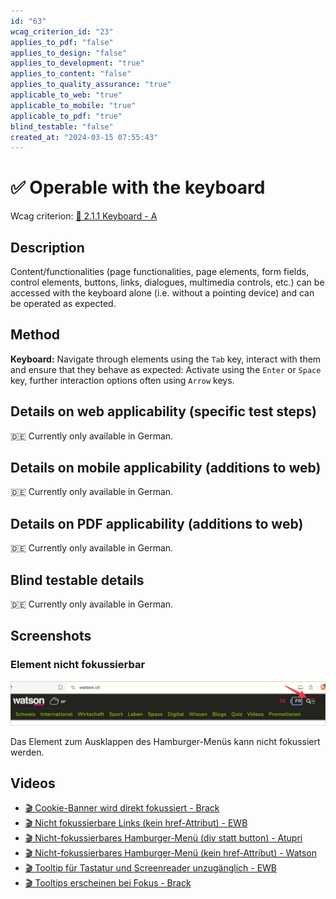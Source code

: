 ```yaml
---
id: "63"
wcag_criterion_id: "23"
applies_to_pdf: "false"
applies_to_design: "false"
applies_to_development: "true"
applies_to_content: "false"
applies_to_quality_assurance: "true"
applicable_to_web: "true"
applicable_to_mobile: "true"
applicable_to_pdf: "true"
blind_testable: "false"
created_at: "2024-03-15 07:55:43"
---
```


# ✅ Operable with the keyboard

Wcag criterion: [📜 2.1.1 Keyboard - A](..)

## Description

Content/functionalities (page functionalities, page elements, form fields, control elements, buttons, links, dialogues, multimedia controls, etc.) can be accessed with the keyboard alone (i.e. without a pointing device) and can be operated as expected.

## Method

**Keyboard:** Navigate through elements using the `Tab` key, interact with them and ensure that they behave as expected: Activate using the `Enter` or `Space` key, further interaction options often using `Arrow` keys.

## Details on web applicability (specific test steps)

🇩🇪 Currently only available in German.

## Details on mobile applicability (additions to web)

🇩🇪 Currently only available in German.

## Details on PDF applicability (additions to web)

🇩🇪 Currently only available in German.

## Blind testable details

🇩🇪 Currently only available in German.

## Screenshots

### Element nicht fokussierbar

![Nicht fokussierbares Hamburger-Menü auf Watson](images/nicht-fokussierbares-hamburger-men-auf-watson.png)

Das Element zum Ausklappen des Hamburger-Menüs kann nicht fokussiert werden.

## Videos

- [🎬 Cookie-Banner wird direkt fokussiert - Brack](/en/videos/cookie-banner-wird-direkt-fokussiert-brack)
- [🎬 Nicht fokussierbare Links (kein href-Attribut) - EWB](/en/videos/nicht-fokussierbare-links-kein-href-attribut-ewb)
- [🎬 Nicht-fokussierbares Hamburger-Menü (div statt button) - Atupri](/en/videos/nicht-fokussierbares-hamburger-menu-div-statt-button-atupri)
- [🎬 Nicht-fokussierbares Hamburger-Menü (kein href-Attribut) - Watson](/en/videos/nicht-fokussierbares-hamburger-menu-kein-href-attribut-watson)
- [🎬 Tooltip für Tastatur und Screenreader unzugänglich - EWB](/en/videos/tooltip-fur-tastatur-und-screenreader-unzuganglich-ewb)
- [🎬 Tooltips erscheinen bei Fokus - Brack](/en/videos/tooltips-erscheinen-bei-fokus-brack)